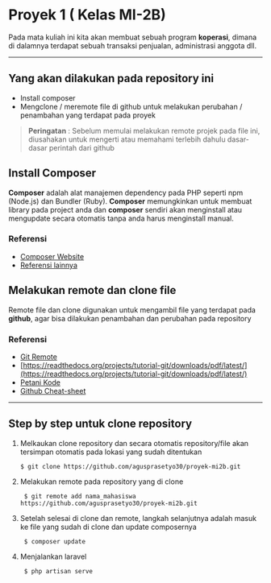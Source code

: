 # Proyek 1 ( Kelas MI-2B)

Pada mata kuliah ini kita akan membuat sebuah program **koperasi**, dimana di dalamnya terdapat sebuah transaksi penjualan, administrasi anggota dll.

----------

## Yang akan dilakukan pada repository ini
- Install composer
- Mengclone / meremote file di github untuk melakukan perubahan / penambahan yang terdapat pada proyek
 
> **Peringatan** : Sebelum memulai melakukan remote projek pada file ini, diusahakan untuk mengerti atau memahami terlebih dahulu dasar-dasar perintah dari github


## Install Composer 
**Composer** adalah alat manajemen dependency pada PHP seperti npm (Node.js) dan Bundler (Ruby). **Composer** memungkinkan untuk membuat library pada project anda dan **composer** sendiri akan menginstall atau mengupdate secara otomatis tanpa anda harus menginstall manual. 

### Referensi

- [Composer Website]([https://link](https://getcomposer.org/))
- [Referensi lainnya]([https://link](http://javawebmedia.com/blog/cara-install-composer-di-windows/))

## Melakukan remote dan clone file

Remote file dan clone digunakan untuk mengambil file yang terdapat pada **github**, agar bisa dilakukan penambahan dan perubahan pada repository

### Referensi

- [Git Remote](https://www.petanikode.com/git-remote)
- [https://readthedocs.org/projects/tutorial-git/downloads/pdf/latest/](https://readthedocs.org/projects/tutorial-git/downloads/pdf/latest/)
- [Petani Kode](https://www.petanikode.com/tutorial/git/)
- [Github Cheat-sheet](https://github.com/arslanbilal/git-cheat-sheet)

---

## Step by step untuk clone repository
1. Melkaukan clone repository dan secara otomatis repository/file akan tersimpan otomatis pada lokasi yang sudah ditentukan
    ```
    $ git clone https://github.com/agusprasetyo30/proyek-mi2b.git
    ```
2. Melakukan remote pada repository yang di clone
   ```
    $ git remote add nama_mahasiswa https://github.com/agusprasetyo30/proyek-mi2b.git
   ```
3. Setelah selesai di clone dan remote, langkah selanjutnya adalah masuk ke file yang sudah di clone dan update composernya
   ```
    $ composer update
   ```
4. Menjalankan laravel
   ```
    $ php artisan serve
   ```
